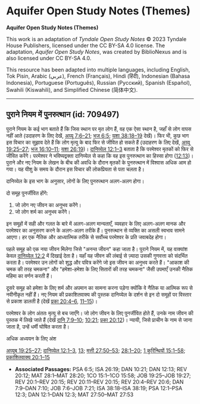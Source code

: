 # Aquifer Open Study Notes (Themes)

**Aquifer Open Study Notes (Themes)**

This work is an adaptation of *Tyndale Open Study Notes* © 2023 Tyndale House Publishers, licensed under the CC BY\-SA 4\.0 license. The adaptation, *Aquifer Open Study Notes*, was created by BiblioNexus and is also licensed under CC BY\-SA 4\.0\.

This resource has been adapted into multiple languages, including English, Tok Pisin, Arabic (عربي), French (Français), Hindi (हिंदी), Indonesian (Bahasa Indonesia), Portuguese (Português), Russian (Русский), Spanish (Español), Swahili (Kiswahili), and Simplified Chinese (简体中文).



--------------------------------

## पुराने नियम में पुनरुत्थान (id: 709497)

पुराने नियम के कई भाग बताते हैं कि जिस स्थान पर मृत लोग हैं, वह एक ऐसा स्थान है, जहाँ से लोग वापस नहीं आते (उदाहरण के लिए देखें, [अय्यू 7:6–21](https://ref.ly/Job7:6-Job7:21); [भज 6:5](https://ref.ly/Ps6:5); [यशा 38:18–19](https://ref.ly/Isa38:18-Isa38:19) देखें)। फिर भी, कुछ भाग इस विचार का सुझाव देते हैं कि लोग मृत्यु के बाद फिर से जीवित हो सकते हैं (उदाहरण के लिए देखें, [अय्यू 19:25–27](https://ref.ly/Job19:25-Job19:27); [भज 16:10–11](https://ref.ly/Ps12:1-Ps12:3); [यशा 26:19](https://ref.ly/Isa26:19))। [दानिय्येल 12:1–3](https://ref.ly/Dan12:1-Dan12:3) बताता है कि परमेश्वर मृतकों को फिर से जीवित करेंगे। परमेश्वर ने भविष्यद्वक्ता दानिय्येल से कहा कि वह इस पुनरुत्थान का हिस्सा होगा ([12:13](https://ref.ly/Dan12:13))। पुराने और नए नियम के लेखन के बीच की अवधि के दौरान मृतकों के पुनरुत्थान में विश्वास अधिक आम हो गया। यह यीशु के समय के दौरान इस विचार की लोकप्रियता से पता चलता है।

दानिय्येल के इस भाग के अनुसार, लोगों के लिए पुनरुत्थान अलग\-अलग होगा। 

दो समूह पुनर्जीवित होंगे:

1. जो लोग नए जीवन का अनुभव करेंगे।
2. जो लोग शर्म का अनुभव करेंगे।

इन समूहों में सही और गलत के बारे में अलग\-अलग मान्यताएँ, व्यवहार के लिए अलग\-अलग मानक और परमेश्वर का अनुसरण करने के अलग\-अलग तरीके हैं। पुनरुत्थान से व्यक्ति का असली स्वभाव सामने आएगा। हर एक नैतिक और आध्यात्मिक तरीके से सर्वोच्च परमेश्वर के प्रति जवाबदेह होगा।

पहले समूह को एक नया जीवन मिलेगा जिसे "अनन्त जीवन" कहा जाता है। पुराने नियम में, यह वाक्यांश केवल [दानिय्येल 12:2](https://ref.ly/Dan12:2) में दिखाई देता है। यहाँ यह जीवन की लंबाई से ज़्यादा उसकी गुणवत्ता को संदर्भित करता है। परमेश्वर उन लोगों को शुद्ध और पवित्र करेंगे जो इस जीवन का अनुभव करते हैं। "आकाश की चमक की तरह चमकना" और "हमेशा\-हमेशा के लिए सितारों की तरह चमकना" जैसी उपमाएँ उनकी नैतिक महिमा का वर्णन करती हैं।

दूसरे समूह को हमेशा के लिए शर्म और अपमान का सामना करना पड़ेगा क्योंकि वे नैतिक या आत्मिक रूप से नवीनीकृत नहीं हैं। नए नियम की प्रकाशितवाक्य की पुस्तक दानिय्येल के दर्शन से इन दो समूहों पर विस्तार से प्रकाश डालती है (देखें [प्रका 20:4–6](https://ref.ly/Rev20:4-Rev20:6), [11–15](https://ref.ly/Rev20:11-Rev20:15))। 

परमेश्वर के लोग अंततः मृत्यु से बच जाएँगे। जो लोग जीवन के लिए पुनर्जीवित होते हैं, उनके नाम जीवन की पुस्तक में लिखे जाते हैं (देखें [दानि 7:9–10](https://ref.ly/Dan7:9-Dan7:10); [10:21](https://ref.ly/Dan10:21); [प्रका 20:12](https://ref.ly/Rev20:12))। न्यायी, जिसे प्राचीन के नाम से जाना जाता है, उन्हें धर्मी घोषित करता है।

अधिक अध्ययन के लिए अंश

[अय्यूब 19:25–27](https://ref.ly/Job19:25-Job19:27); [दानिय्येल 12:1–3](https://ref.ly/Dan12:1-Dan12:3), [13](https://ref.ly/Dan12:13); [मत्ती 27:50–53](https://ref.ly/Matt27:50-Matt27:53); [28:1–20](https://ref.ly/Matt28:1-Matt28:20); [1 कुरिन्थियों 15:1–58](https://ref.ly/1Cor15:1-1Cor15:58); [प्रकाशितवाक्य 20:1–15](https://ref.ly/Rev20:1-Rev20:15) 

* **Associated Passages:** PSA 6:5; ISA 26:19; DAN 10:21; DAN 12:13; REV 20:12; MAT 28:1–MAT 28:20; 1CO 15:1–1CO 15:58; JOB 19:25–JOB 19:27; REV 20:1–REV 20:15; REV 20:11–REV 20:15; REV 20:4–REV 20:6; DAN 7:9–DAN 7:10; JOB 7:6–JOB 7:21; ISA 38:18–ISA 38:19; PSA 12:1–PSA 12:3; DAN 12:1–DAN 12:3; MAT 27:50–MAT 27:53

